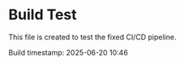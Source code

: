 # Build Test

This file is created to test the fixed CI/CD pipeline.

Build timestamp: 2025-06-20 10:46
